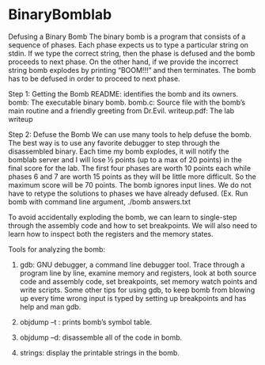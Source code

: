 # BinaryBomblab

Defusing a Binary Bomb
The binary bomb is a program that consists of a sequence of phases. Each phase expects us to type a particular string on stdin. If we type the correct string, then the phase is defused and the bomb proceeds to next phase. On the other hand, if we provide the incorrect string bomb explodes by printing “BOOM!!!” and then terminates. The bomb has to be defused in order to proceed to next phase. 

Step 1: Getting the Bomb
README: identifies the bomb and its owners.
bomb: The executable binary bomb.
bomb.c: Source file with the bomb’s main routine and a friendly greeting from Dr.Evil.
writeup.pdf: The lab writeup

Step 2: Defuse the Bomb
We can use many tools to help defuse the bomb. The best way is to use any favorite debugger to step through the disassembled binary.
Each time my bomb explodes, it will notify the bomblab server and I will lose ½ points (up to a max of 20 points) in the final score for the lab. The first four phases are worth 10 points each while phases 6 and 7 are worth 15 points as they will be little more difficult. So the maximum score will be 70 points.
The bomb ignores input lines. We do not have to retype the solutions to phases we have already defused. (Ex. Run bomb with command line argument, ./bomb answers.txt

To avoid accidentally exploding the bomb, we can learn to single-step through the assembly code and how to set breakpoints. We will also need to learn how to inspect both the registers and the memory states. 

Tools for analyzing the bomb:
1.	gdb: GNU debugger, a command line debugger tool. Trace through a program line by line, examine memory and registers, look at both source code and assembly code, set breakpoints, set memory watch points and write scripts. Some other tips for using gdb, to keep bomb from blowing up every time wrong input is typed by setting up breakpoints and has help and man gdb.

2.	objdump –t : prints bomb’s symbol table.
3.	objdump –d: disassemble all of the code in bomb.
4.	strings: display the printable strings in the bomb.
